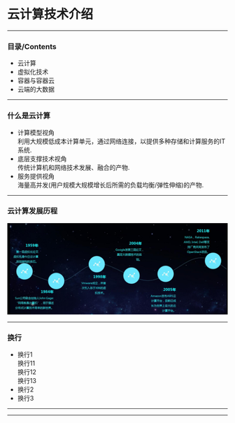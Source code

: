 # 云计算技术介绍

---

### 目录/Contents

- 云计算
- 虚拟化技术
- 容器与容器云
- 云端的大数据

---

### 什么是云计算
- 计算模型视角   
利用大规模低成本计算单元，通过网络连接，以提供多种存储和计算服务的IT系统.     
- 底层支撑技术视角    
传统计算机和网络技术发展、融合的产物.    
- 服务提供视角    
海量高并发(用户规模大规模增长后所需的负载均衡/弹性伸缩)的产物.    

---
### 云计算发展历程

![./images/2018_02_08_10_46_26_1837x761.jpg](./images/2018_02_08_10_46_26_1837x761.jpg)

---
### 换行
* 换行1    
换行11     
换行12     
换行13     
* 换行2  
* 换行3       
---
---
